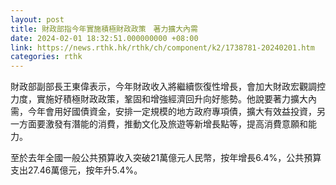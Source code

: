 ```yaml
---
layout: post
title: 財政部指今年實施積極財政政策　著力擴大內需
date: 2024-02-01 18:32:51.000000000 +08:00
link: https://news.rthk.hk/rthk/ch/component/k2/1738781-20240201.htm
categories: rthk
---
```


財政部副部長王東偉表示，今年財政收入將繼續恢復性增長，會加大財政宏觀調控力度，實施好積極財政政策，鞏固和增強經濟回升向好態勢。他說要著力擴大內需，今年會用好國債資金，安排一定規模的地方政府專項債，擴大有效益投資，另一方面要激發有潛能的消費，推動文化及旅遊等新增長點等，提高消費意願和能力。 

至於去年全國一般公共預算收入突破21萬億元人民幣，按年增長6.4%，公共預算支出27.46萬億元，按年升5.4%。
